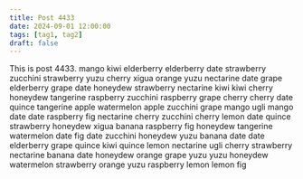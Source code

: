 ```yaml
---
title: Post 4433
date: 2024-09-01 12:00:00
tags: [tag1, tag2]
draft: false
---
```

This is post 4433.
mango
kiwi
elderberry
elderberry
date
strawberry
zucchini
strawberry
yuzu
cherry
xigua
orange
yuzu
nectarine
date
grape
elderberry
grape
date
honeydew
strawberry
nectarine
kiwi
kiwi
cherry
honeydew
tangerine
raspberry
zucchini
raspberry
grape
cherry
cherry
date
quince
tangerine
apple
watermelon
apple
zucchini
grape
mango
ugli
mango
date
date
raspberry
fig
nectarine
cherry
zucchini
cherry
lemon
date
quince
strawberry
honeydew
xigua
banana
raspberry
fig
honeydew
tangerine
watermelon
date
fig
date
zucchini
honeydew
yuzu
banana
date
date
elderberry
grape
quince
kiwi
quince
lemon
nectarine
ugli
cherry
strawberry
nectarine
banana
date
honeydew
orange
grape
yuzu
yuzu
honeydew
watermelon
strawberry
orange
yuzu
raspberry
lemon
lemon
fig
